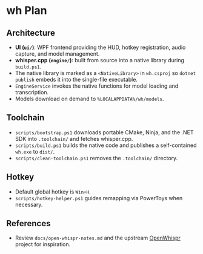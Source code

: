 # wh Plan

## Architecture
- **UI (`ui/`)**: WPF frontend providing the HUD, hotkey registration, audio capture, and model management.
- **whisper.cpp (`engine/`)**: built from source into a native library during `build.ps1`.
- The native library is marked as a `<NativeLibrary>` in `wh.csproj` so `dotnet publish` embeds it into the single-file executable.
- `EngineService` invokes the native functions for model loading and transcription.
- Models download on demand to `%LOCALAPPDATA%/wh/models`.

## Toolchain
- `scripts/bootstrap.ps1` downloads portable CMake, Ninja, and the .NET SDK into `.toolchain/` and fetches whisper.cpp.
- `scripts/build.ps1` builds the native code and publishes a self-contained `wh.exe` to `dist/`.
- `scripts/clean-toolchain.ps1` removes the `.toolchain/` directory.

## Hotkey
- Default global hotkey is `Win+H`.
- `scripts/hotkey-helper.ps1` guides remapping via PowerToys when necessary.

## References
- Review `docs/open-whispr-notes.md` and the upstream [OpenWhispr](https://github.com/HeroTools/open-whispr) project for inspiration.
